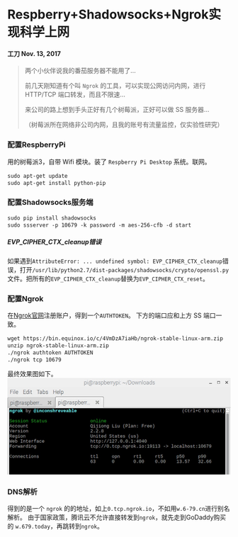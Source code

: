 # Respberry+Shadowsocks+Ngrok实现科学上网
#### 工刀 Nov. 13, 2017

> 两个小伙伴说我的番茄服务器不能用了…
> 
> 前几天刚知道有个叫 `Ngrok` 的工具，可以实现公网访问内网，进行 HTTP/TCP 端口转发，而且不限速…
> 
> 来公司的路上想到手头正好有几个树莓派，正好可以做 SS 服务器…
> 
> （树莓派所在网络非公司内网，且我的账号有流量监控，仅实验性研究）

### 配置RespberryPi
用的树莓派3，自带 Wifi 模块。装了 `Respberry Pi Desktop` 系统。联网。

```
sudo apt-get update
sudo apt-get install python-pip
```

### 配置Shadowsocks服务端

```
sudo pip install shadowsocks
sudo ssserver -p 10679 -k password -m aes-256-cfb -d start
```
##### EVP\_CIPHER\_CTX\_cleanup错误
如果遇到`AttributeError: ... undefined symbol: EVP_CIPHER_CTX_cleanup`错误，打开`/usr/lib/python2.7/dist-packages/shadowsocks/crypto/openssl.py`文件。把所有的`EVP_CIPHER_CTX_cleanup`替换为`EVP_CIPHER_CTX_reset`。

### 配置Ngrok
在[Ngrok官网](https://ngrok.com/)注册账户，得到一个`AUTHTOKEN`。
下方的端口应和上方 SS 端口一致。

```
wget https://bin.equinox.io/c/4VmDzA7iaHb/ngrok-stable-linux-arm.zip
unzip ngrok-stable-linux-arm.zip
./ngrok authtoken AUTHTOKEN
./ngrok tcp 10679 
```
最终效果图如下。
![](respberry-ss-ngrok-running.png)

### DNS解析

得到的是一个 `ngrok` 的的地址，如上`0.tcp.ngrok.io`，不如用`w.6-79.cn`进行别名解析。
由于国家政策，腾讯云不允许直接转发到`ngrok`，就先走到GoDaddy购买的 `w.679.today`，再跳转到`ngrok`。
